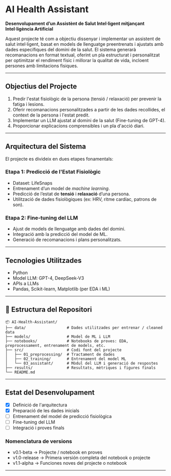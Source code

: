# AI Health Assistant

**Desenvolupament d’un Assistènt de Salut Intel·ligent mitjançant Intel·ligència Artificial**

Aquest projecte té com a objectiu dissenyar i implementar un assistent de salut intel·ligent, basat en models de llenguatge preentrenats i ajustats amb dades específiques del domini de la salut. El sistema generarà recomanacions en format textual, oferint un pla estructurat i personalitzat per optimitzar el rendiment físic i millorar la qualitat de vida, incloent persones amb limitacions fisiques.

---

## Objectius del Projecte

1. Predir l'estat fisiològic de la persona (tensió / relaxació) per prevenir la fatiga i lesions.
2. Oferir recomanacions personalitzades a partir de les dades recollides, el context de la persona i l'estat predit.
3. Implementar un LLM ajustat al domini de la salut (Fine-tuning de GPT-4).
4. Proporcionar explicacions comprensibles i un pla d'acció diari.

---

## Arquitectura del Sistema

El projecte es divideix en dues etapes fonamentals:

### Etapa 1: Predicció de l'Estat Fisiològic

- Dataset: LifeSnaps
- Entrenament d’un model de *machine learning*.
- Predicció de l’estat de **tensió** i **relaxació** d’una persona.
- Utilització de dades fisiològiques (ex: HRV, ritme cardíac, patrons de son).

### Etapa 2: Fine-tuning del LLM

- Ajust de models de llenguatge amb dades del domini.
- Integració amb la predicció del model de ML.
- Generació de recomanacions i plans personalitzats.

---

## Tecnologies Utilitzades

- Python   
- Model LLM: GPT-4, DeepSeek-V3  
- APIs a LLMs 
- Pandas, Scikit-learn, Matplotlib (per EDA i ML)

---

## 📁 Estructura del Repositori

```
📦 AI-Health-Assistant/
├── data/                  # Dades utilitzades per entrenar / cleaned data
├── models/                # Model de ML i LLM
├── notebooks/             # Notebooks de proves: EDA, preprocessament, entrenament de models, etc.
├── src/                   # Codi font del projecte
│   ├── 01_preprocessing/  # Tractament de dades
│   ├── 02_training/       # Entrenament del model ML
│   └── 03_assistant/      # Mòdul del LLM i generació de respostes
├── results/               # Resultats, mètriques i figures finals
└── README.md              
```

---

## Estat del Desenvolupament

- [x] Definició de l'arquitectura
- [x] Preparació de les dades inicials
- [ ] Entrenament del model de predicció fisiològica
- [ ] Fine-tuning del LLM
- [ ] Integració i proves finals

### Nomenclatura de versions

- v0.1-beta → Projecte / notebook en proves
- v1.0-release → Primera versión completa del notebook o projecte
- v1.1-alpha → Funciones noves del projecte o notebook

---

